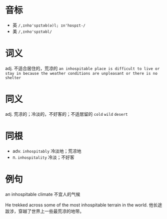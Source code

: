 # 音标

- 英 `/,ɪnhɒ'spɪtəb(ə)l; ɪn'hɒspɪt-/`
- 美 `/,ɪnhɑ'spɪtəbl/`

# 词义

adj. 不适合居住的，荒凉的
`an inhospitable place is difficult to live or stay in because the weather conditions are unpleasant or there is no shelter`

# 同义

adj. 荒凉的；冷淡的，不好客的；不适居留的
`cold` `wild` `desert`

# 同根

- adv. `inhospitably` 冷淡地；荒凉地
- n. `inhospitality` 冷淡；不好客

# 例句

an inhospitable climate
不宜人的气候

He trekked across some of the most inhospitable terrain in the world.
他长途跋涉，穿越了世界上一些最荒凉的地带。


